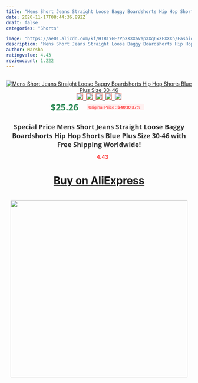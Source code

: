 ```yaml
---
title: "Mens Short Jeans Straight Loose Baggy Boardshorts Hip Hop Shorts Blue Plus Size 30-46"
date: 2020-11-17T08:44:36.892Z
draft: false
categories: "Shorts"

image: "https://ae01.alicdn.com/kf/HTB1YGE7PpXXXXaVapXXq6xXFXXXh/Fashion-Summer-Shorts-Mens-Short-Jeans-Straight-Loose-Baggy-Boardshorts-Hip-Hop-Shorts-Blue-Plus-Size.jpg"
description: "Mens Short Jeans Straight Loose Baggy Boardshorts Hip Hop Shorts Blue Plus Size 30-46"
author: Marsha
ratingvalue: 4.43
reviewcount: 1.222
---
```

<br>
<div style="text-align: center;">
<a href="https://s.click.aliexpress.com/e/_AdMD6H" target="_blank" rel="nofollow noopener noreferrer"><img alt="Mens Short Jeans Straight Loose Baggy Boardshorts Hip Hop Shorts Blue Plus Size 30-46" class="magnifier-image" src="https://ae01.alicdn.com/kf/HTB1YGE7PpXXXXaVapXXq6xXFXXXh/Fashion-Summer-Shorts-Mens-Short-Jeans-Straight-Loose-Baggy-Boardshorts-Hip-Hop-Shorts-Blue-Plus-Size.jpg_640x640.jpg">
<br>
<img style="border:1px solid salmon" src="https://ae01.alicdn.com/kf/HTB1YGE7PpXXXXaVapXXq6xXFXXXh/Fashion-Summer-Shorts-Mens-Short-Jeans-Straight-Loose-Baggy-Boardshorts-Hip-Hop-Shorts-Blue-Plus-Size.jpg_120x120.jpg">&nbsp;&nbsp;<img style="border:1px solid salmon" src="https://ae01.alicdn.com/kf/HTB1kclIXkL0gK0jSZFAq6AA9pXaw/Fashion-Summer-Shorts-Mens-Short-Jeans-Straight-Loose-Baggy-Boardshorts-Hip-Hop-Shorts-Blue-Plus-Size.jpg_120x120.jpg">&nbsp;&nbsp;<img style="border:1px solid salmon" src="https://ae01.alicdn.com/kf/HTB1DrVBPFXXXXX5XpXXq6xXFXXXz/Fashion-Summer-Shorts-Mens-Short-Jeans-Straight-Loose-Baggy-Boardshorts-Hip-Hop-Shorts-Blue-Plus-Size.jpg_120x120.jpg">&nbsp;&nbsp;<img style="border:1px solid salmon" src="https://ae01.alicdn.com/kf/HTB1JcNIXkL0gK0jSZFtq6xQCXXag/Fashion-Summer-Shorts-Mens-Short-Jeans-Straight-Loose-Baggy-Boardshorts-Hip-Hop-Shorts-Blue-Plus-Size.jpg_120x120.jpg">&nbsp;&nbsp;<img style="border:1px solid salmon" src="https://ae01.alicdn.com/kf/HTB1oUVwPFXXXXcvXpXXq6xXFXXX6/Fashion-Summer-Shorts-Mens-Short-Jeans-Straight-Loose-Baggy-Boardshorts-Hip-Hop-Shorts-Blue-Plus-Size.jpg_120x120.jpg"></a></div><br0>
<div style="text-align: center;"><span style="background-color: white; border: 0px; box-sizing: border-box; color: seagreen; display: inline-block; font-family: &quot;open sans&quot; , &quot;arial&quot; , &quot;helvetica&quot; , sans-serif , &quot;heiti&quot;; font-size: 24px; font-stretch: inherit; font-weight: 700; line-height: inherit; margin: 0px 10px 0px 0px; padding: 0px; vertical-align: middle;">$25.26 </span>
<span style="background: rgb(255 , 241 , 241); border-radius: 3px; border: 0px; box-sizing: border-box; color: #ff4747; display: inline-block; font-family: inherit; font-size: 12px; font-stretch: inherit; font-style: inherit; font-variant: inherit; font-weight: 600; line-height: inherit; margin: 0px; padding: 2px 5px; transform: scale(0.9); vertical-align: middle;">Original Price : <b style="text-decoration: line-through;">$40.10 </b> 37%&nbsp;&nbsp;</span></div>
<h1 style="color: #333333; display: inline-block; font-family: &quot;open sans&quot; , &quot;arial&quot; , &quot;helvetica&quot; , sans-serif , &quot;heiti&quot;; font-size: 18px; font-stretch: inherit; font-weight: 700; text-align: center;">Special Price Mens Short Jeans Straight Loose Baggy Boardshorts Hip Hop Shorts Blue Plus Size 30-46 with Free Shipping Worldwide!</h1>
<div style="color: #ff4747; text-align: center;">
<img src="https://4.bp.blogspot.com/-M0ZcTcb-5uY/XleCXlxnR4I/AAAAAAAAAEc/OrjgMkXV1oMQFaCRZj5HQwOCBcu3w1FegCPcBGAYYCw/s1600/star.png" style="height: 15px;">&nbsp;<b>4.43</b></div>
<div class="button_cont" align="center"><a class="buynow_a" href="https://s.click.aliexpress.com/e/_AdMD6H" target="_blank" rel="nofollow noopener noreferrer"><H1>Buy on AliExpress</H1></a></div><br>
<div class="separator" style="clear: both; text-align: center;">
<img src="https://lh3.googleusercontent.com/-pTy5HemUv9M/XlePHvY0dAI/AAAAAAAAAE4/0nX5iRUoIWY8eMW9Dpxeirr157OZliDIgCLcBGAsYHQ/s1600/badge.gif" width="480">
</div>
